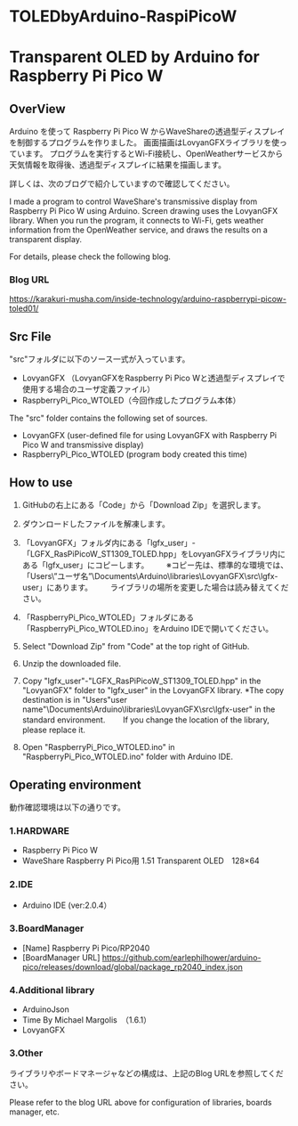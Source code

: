 # TOLEDbyArduino-RaspiPicoW
# Transparent OLED by Arduino for Raspberry Pi Pico W

## OverView
Arduino を使って Raspberry Pi Pico W からWaveShareの透過型ディスプレイを制御するプログラムを作りました。
画面描画はLovyanGFXライブラリを使っています。
プログラムを実行するとWi-Fi接続し、OpenWeatherサービスから天気情報を取得後、透過型ディスプレイに結果を描画します。

詳しくは、次のブログで紹介していますので確認してください。

I made a program to control WaveShare's transmissive display from Raspberry Pi Pico W using Arduino.
Screen drawing uses the LovyanGFX library.
When you run the program, it connects to Wi-Fi, gets weather information from the OpenWeather service, and draws the results on a transparent display.

For details, please check the following blog.

### Blog URL
https://karakuri-musha.com/inside-technology/arduino-raspberrypi-picow-toled01/

## Src File
"src"フォルダに以下のソース一式が入っています。
- LovyanGFX （LovyanGFXをRaspberry Pi Pico Wと透過型ディスプレイで使用する場合のユーザ定義ファイル）
- RaspberryPi_Pico_WTOLED（今回作成したプログラム本体）

The "src" folder contains the following set of sources.
- LovyanGFX (user-defined file for using LovyanGFX with Raspberry Pi Pico W and transmissive display)
- RaspberryPi_Pico_WTOLED (program body created this time)

## How to use
1. GitHubの右上にある「Code」から「Download Zip」を選択します。
2. ダウンロードしたファイルを解凍します。
3. 「LovyanGFX」フォルダ内にある「lgfx_user」-「LGFX_RasPiPicoW_ST1309_TOLED.hpp」をLovyanGFXライブラリ内にある「lgfx_user」にコピーします。
　　※コピー先は、標準的な環境では、「Users\”ユーザ名”\Documents\Arduino\libraries\LovyanGFX\src\lgfx-user」にあります。
  　　ライブラリの場所を変更した場合は読み替えてください。
4. 「RaspberryPi_Pico_WTOLED」フォルダにある「RaspberryPi_Pico_WTOLED.ino」をArduino IDEで開いてください。

1. Select "Download Zip" from "Code" at the top right of GitHub.
2. Unzip the downloaded file.
3. Copy "lgfx_user"-"LGFX_RasPiPicoW_ST1309_TOLED.hpp" in the "LovyanGFX" folder to "lgfx_user" in the LovyanGFX library.
*The copy destination is in "Users\"user name"\Documents\Arduino\libraries\LovyanGFX\src\lgfx-user" in the standard environment.
   　　If you change the location of the library, please replace it.
4. Open "RaspberryPi_Pico_WTOLED.ino" in "RaspberryPi_Pico_WTOLED.ino" folder with Arduino IDE.

## Operating environment
動作確認環境は以下の通りです。

### 1.HARDWARE
- Raspberry Pi Pico W
- WaveShare Raspberry Pi Pico用 1.51 Transparent OLED　128×64

### 2.IDE
- Arduino IDE (ver:2.0.4）

### 3.BoardManager
- [Name] Raspberry Pi Pico/RP2040
- [BoardManager URL] https://github.com/earlephilhower/arduino-pico/releases/download/global/package_rp2040_index.json

### 4.Additional library
- ArduinoJson
- Time By Michael Margolis　（1.6.1）
- LovyanGFX


### 3.Other
 ライブラリやボードマネージャなどの構成は、上記のBlog URLを参照してください。
 
 Please refer to the blog URL above for configuration of libraries, boards manager, etc.
